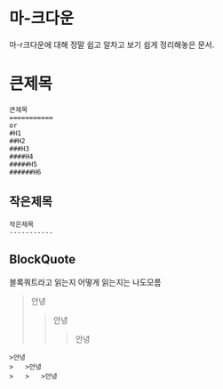# 마-크다운
마-r크다운에 대해 정말 쉽고 알차고 보기 쉽게 정리해놓은 문서.
   
큰제목
===========
```
큰제목
===========
or
#H1
##H2
###H3
####H4
#####H5
######H6
```
작은제목
-----------
```
작은제목
-----------
```
BlockQuote
-----------
블록쿼트라고 읽는지 어떻게 읽는지는 나도모름
>안녕
>   >안녕
>   >   >안녕
```
>안녕
>   >안녕
>   >   >안녕
```

